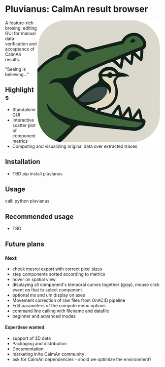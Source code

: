 # Pluvianus: CaImAn result browser
<img src="https://github.com/katonage/pluvianus/blob/main/pluvianus%20image.png" width="400" align="right">
A feature-rich brosing, editing GUI for manual data verification and acceptance of CaImAn results.

"Seeing is believing..."

## Highlights
* Standalone GUI
* Interactive scatter plot of component metrics
* Computing and visualizing original data over extracted traces

## Installation
* TBD
pip install pluvianus

## Usage
call:
   python pluvianus
## Recommended usage
* TBD

## Future plans


### Next
* check mesroi export with correct pixel sizes
* step components sorted according to metrics
* hover on spatial view
* displaying all component's temporal curves together (gray), mouse click event on that to select component
* optional ms and um display on axes
* Movement correction of raw files from OnACID pipeline
* Edit parameters of the compute menu options
* command line calling with filename and datafile
* beginner and advanced modes


#### Expertiese wanted
* support of 3D data
* Packaging and distribution
* Documentation
* marketing in/to CaImAn community
* ask for CaImAn dependencies - shold we optimize the environment?

